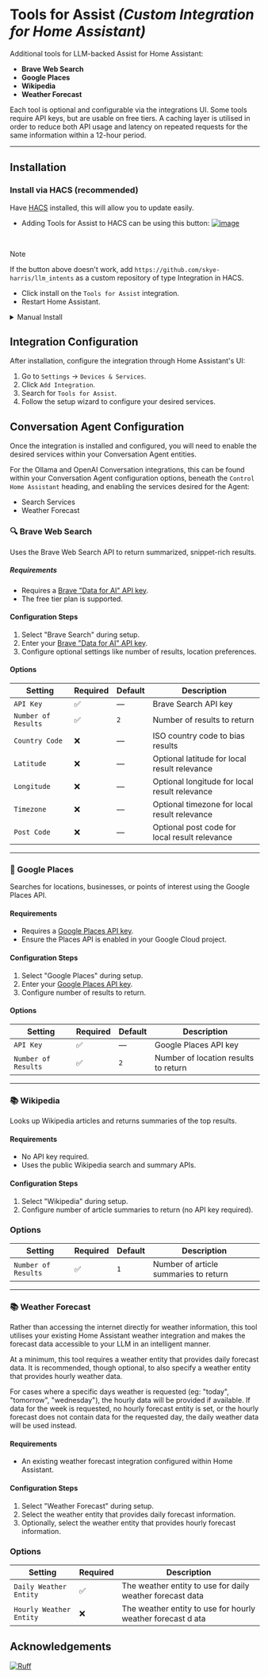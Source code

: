 # Tools for Assist _(Custom Integration for Home Assistant)_

Additional tools for LLM-backed Assist for Home Assistant:

* **Brave Web Search**
* **Google Places**
* **Wikipedia**
* **Weather Forecast**

Each tool is optional and configurable via the integrations UI. Some tools require API keys, but are usable on free tiers.
A caching layer is utilised in order to reduce both API usage and latency on repeated requests for the same information within a 12-hour period.

---

## Installation

### Install via HACS (recommended)

Have [HACS](https://hacs.xyz/) installed, this will allow you to update easily.

* Adding Tools for Assist to HACS can be using this button:
  [![image](https://my.home-assistant.io/badges/hacs_repository.svg)](https://my.home-assistant.io/redirect/hacs_repository/?owner=skye-harris&repository=llm-intents&category=integration)

<br>

> [!NOTE]
> If the button above doesn't work, add `https://github.com/skye-harris/llm_intents` as a custom repository of type Integration in HACS.

* Click install on the `Tools for Assist` integration.
* Restart Home Assistant.

<details><summary>Manual Install</summary>

* Copy the `llm-intents`  folder from [latest release](https://github.com/skye-harris/llm_intents/releases/latest) to the [
  `custom_components` folder](https://developers.home-assistant.io/docs/creating_integration_file_structure/#where-home-assistant-looks-for-integrations) in your config directory.
* Restart the Home Assistant.

</details>

## Integration Configuration

After installation, configure the integration through Home Assistant's UI:

1. Go to `Settings` → `Devices & Services`.
2. Click `Add Integration`.
3. Search for `Tools for Assist`.
4. Follow the setup wizard to configure your desired services.

## Conversation Agent Configuration 

Once the integration is installed and configured, you will need to enable the desired services within your Conversation Agent entities.

For the Ollama and OpenAI Conversation integrations, this can be found within your Conversation Agent configuration options, beneath
the `Control Home Assistant` heading, and enabling the services desired for the Agent:
- Search Services
- Weather Forecast

### 🔍 Brave Web Search

Uses the Brave Web Search API to return summarized, snippet-rich results.

##### Requirements

* Requires a [Brave "Data for AI" API key](https://api-dashboard.search.brave.com/app/subscriptions/subscribe?tab=ai).
* The free tier plan is supported.

#### Configuration Steps

1. Select "Brave Search" during setup.
2. Enter your [Brave "Data for AI" API key](https://api-dashboard.search.brave.com/app/subscriptions/subscribe?tab=ai).
3. Configure optional settings like number of results, location preferences.

#### Options

| Setting             | Required | Default | Description                                   |
|---------------------|----------|---------|-----------------------------------------------|
| `API Key`           | ✅        | —       | Brave Search API key                          |
| `Number of Results` | ✅        | `2`     | Number of results to return                   |
| `Country Code`      | ❌        | —       | ISO country code to bias results              |
| `Latitude`          | ❌        | —       | Optional latitude for local result relevance  |
| `Longitude`         | ❌        | —       | Optional longitude for local result relevance |
| `Timezone`          | ❌        | —       | Optional timezone for local result relevance  |
| `Post Code`         | ❌        | —       | Optional post code for local result relevance |

---

### 📍 Google Places

Searches for locations, businesses, or points of interest using the Google Places API.

#### Requirements

* Requires a [Google Places API key](https://developers.google.com/maps/documentation/places/web-service/overview).
* Ensure the Places API is enabled in your Google Cloud project.

#### Configuration Steps

1. Select "Google Places" during setup.
2. Enter your [Google Places API key](https://developers.google.com/maps/documentation/places/web-service/overview).
3. Configure number of results to return.

#### Options

| Setting             | Required | Default | Description                          |
|---------------------|----------|---------|--------------------------------------|
| `API Key`           | ✅        | —       | Google Places API key                |
| `Number of Results` | ✅        | `2`     | Number of location results to return |

---

### 📚 Wikipedia

Looks up Wikipedia articles and returns summaries of the top results.

#### Requirements

* No API key required.
* Uses the public Wikipedia search and summary APIs.

#### Configuration Steps

1. Select "Wikipedia" during setup.
2. Configure number of article summaries to return (no API key required).

### Options

| Setting             | Required | Default | Description                           |
|---------------------|----------|---------|---------------------------------------|
| `Number of Results` | ✅        | `1`     | Number of article summaries to return |

---

### 📚 Weather Forecast

Rather than accessing the internet directly for weather information, this tool utilises your existing Home Assistant weather integration and makes the forecast data accessible to your LLM in an intelligent manner.

At a minimum, this tool requires a weather entity that provides daily forecast data.
It is recommended, though optional, to also specify a weather entity that provides hourly weather data.

For cases where a specific days weather is requested (eg: "today", "tomorrow", "wednesday"), the hourly data will be provided if available.
If data for the week is requested, no hourly forecast entity is set, or the hourly forecast does not contain data for the requested day, the daily weather data will be used instead.

#### Requirements

* An existing weather forecast integration configured within Home Assistant.

#### Configuration Steps

1. Select "Weather Forecast" during setup.
2. Select the weather entity that provides daily forecast information.
3. Optionally, select the weather entity that provides hourly forecast information.

### Options

| Setting                 | Required | Description                                                 |
|-------------------------|----------|-------------------------------------------------------------|
| `Daily Weather Entity`  | ✅        | The weather entity to use for daily weather forecast data   |
| `Hourly Weather Entity` | ❌        | The weather entity to use for hourly weather forecast d ata |

## Acknowledgements

[![Ruff](https://img.shields.io/endpoint?url=https://raw.githubusercontent.com/astral-sh/ruff/main/assets/badge/v2.json)](https://github.com/astral-sh/ruff)

